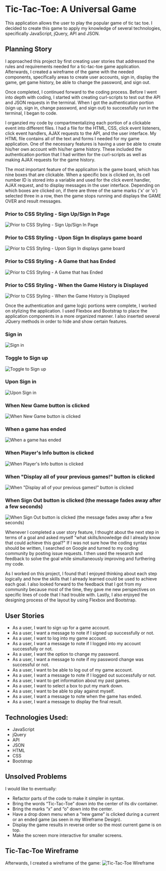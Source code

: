 # Tic-Tac-Toe: A Universal Game

This application allows the user to play the popular game of tic tac toe. I decided to create this game to apply my knowledge of several technologies, specifically JavaScript, jQuery, API and JSON.

## Planning Story

I approached this project by first creating user stories that addressed the rules and requirements needed for a tic-tac-toe game application. Afterwards, I created a wireframe of the game with the needed components, specifically areas to create user accounts, sign in, display the game, get game history, be able to change the password, and sign out.

Once completed, I continued forward to the coding process. Before I went into depth with coding, I started with creating curl-scripts to test out the API and JSON requests in the terminal. When I got the authentication portion (sign up, sign in, change password, and sign out) to successfully run in the terminal, I began to code.

I organzied my code by compartmentalizing each portion of a clickable event into different files. I had a file for the HTML, CSS, click event listeners, click event handlers, AJAX requests to the API, and the user interface. My HTML file contains all of the text and forms I needed for my game application. One of the necessary features is having a user be able to create his/her own account with his/her game history. These included the authentication portion that I had written for the curl-scripts as well as making AJAX requests for the game history.

The most important feature of the applicaiton is the game board, which has nine boxes that are clickable. When a specific box is clicked on, its cell number ID is stored into a variable and used for the click event handler, AJAX request, and to display messages in the user interface. Depending on which boxes are clicked on, if there are three of the same marks ('x' or 'o') selected three in a row, then the game stops running and displays the GAME OVER and result messages.

### Prior to CSS Styling - Sign Up/Sign In Page
![Prior to CSS Styling - Sign Up/Sign In Page](https://i.imgur.com/OWFu7lO.png)

### Prior to CSS Styling - Upon Sign In displays game board
![Prior to CSS Styling - Upon Sign In displays game board](https://i.imgur.com/aGfI81f.png)

### Prior to CSS Styling - A Game that has Ended
![Prior to CSS Styling - A Game that has Ended](https://i.imgur.com/mMGoHsg.png)

### Prior to CSS Styling - When the Game History is Displayed
![Prior to CSS Styling - When the Game History is Displayed](https://i.imgur.com/YN6PXJT.png)


Once the authentication and game logic portions were complete, I worked on stylizing the application. I used Flexbox and Bootstrap to place the application components in a more organized manner. I also inserted several JQuery methods in order to hide and show certain features.

### Sign in
![Sign in](https://i.imgur.com/XTSPMEH.png)

### Toggle to Sign up
![Toggle to Sign up](https://i.imgur.com/ELJColu.png)

### Upon Sign in
![Upon Sign in](https://i.imgur.com/TiYPLfe.png)

### When New Game button is clicked
![When New Game button is clicked](https://i.imgur.com/L4euLlS.png)

### When a game has ended
![When a game has ended](https://i.imgur.com/DDqPfBL.png)

### When Player's Info button is clicked
![When Player's Info button is clicked](https://i.imgur.com/G45nQVg.png)

### When "Display all of your previous games!" button is clicked
![When "Display all of your previous games!" button is clicked](https://i.imgur.com/m4lO9nl.png)

### When Sign Out button is clicked (the message fades away after a few seconds)
![When Sign Out button is clicked (the message fades away after a few seconds)](https://i.imgur.com/uPuN9rm.png)


Whenever I completed a user story feature, I thought about the next step in terms of a goal and asked myself "what skills/knowledge did I already know that could achieve this goal?" If I was not sure how the coding syntax should be written, I searched on Google and turned to my coding community by posting issue requests. I then used the research and feedback to solve the goal while simultaneously improving and furthering my code.

As I worked on this project, I found that I enjoyed thinking about each step logically and how the skills that I already learned could be used to achieve each goal. I also looked forward to the feedback that I got from my community because most of the time, they gave me new perspectives on specific lines of code that I had trouble with. Lastly, I also enjoyed the designing process of the layout by using Flexbox and Bootstrap.

## User Stories
- As a user, I want to sign up for a game account.
- As a user, I want a message to note if I signed up successfully or not.
- As a user, I want to log into my game account.
- As a user, I want a message to note if I logged into my account successfully or not.
- As a user, I want the option to change my password.
- As a user, I want a message to note if my password change was successful or not.
- As a user, I want to be able to log out of my game account.
- As a user, I want a message to note if I logged out successfully or not.
- As a user, I want to get information about my past games.
- As a user, I want to select a box to put my mark down.
- As a user, I want to be able to play against myself.
- As a user, I want a message to note when the game has ended.
- As a user, I want a message to display the final result.

## Technologies Used:
- JavaScript
- jQuery
- API
- JSON
- HTML
- CSS
- Bootstrap

## Unsolved Problems
I would like to eventually:
- Refactor parts of the code to make it simpler in syntax.
- Bring the words “Tic-Tac-Toe” down into the center of its div container.
- Bring the marks “x” and “o” down into the center.
- Have a drop down menu when a “new game” is clicked during a current or an ended game (as seen in my Wireframe Design).
- Display the game results in reverse order so the most current game is on top.
- Make the screen more interactive for smaller screens.

## Tic-Tac-Toe Wireframe
Afterwards, I created a wireframe of the game:
![Tic-Tac-Toe Wireframe](https://i.imgur.com/dfkFLjo.png)
